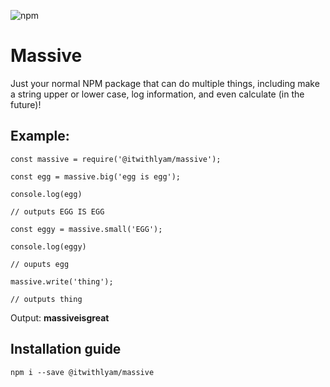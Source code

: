 ![npm](https://img.shields.io/npm/v/@itwithlyam/massive)

# Massive

Just your normal NPM package that can do multiple things, including make a string upper or lower case, log information, and even calculate (in the future)!

## Example:

```
const massive = require('@itwithlyam/massive');

const egg = massive.big('egg is egg');

console.log(egg)

// outputs EGG IS EGG

const eggy = massive.small('EGG');

console.log(eggy)

// ouputs egg

massive.write('thing');

// outputs thing
```

Output: **massiveisgreat**

## Installation guide

```npm i --save @itwithlyam/massive```
